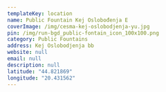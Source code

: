 ```yaml
---
templateKey: location
name: Public Fountain Kej Oslobođenja E
coverImage: /img/cesma-kej-oslobodjenja-yu.jpg
pin: /img/run-bgd_public-fontain_icon_100x100.png
category: Public Fountains
address: Kej Oslobodjenja bb
website: null
email: null
description: null
latitude: "44.821869"
longitude: "20.431562"
---
```

